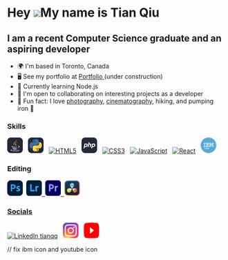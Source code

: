 Hey ![](https://user-images.githubusercontent.com/18350557/176309783-0785949b-9127-417c-8b55-ab5a4333674e.gif)My name is Tian Qiu
========================================================================================================================================

I am a recent Computer Science graduate and an aspiring developer
--------------------------

*   🌍  I'm based in Toronto, Canada
*   🖥️  See my portfolio at <a target="_blank" rel="noreferrer" href='https://www.vosp.us/wp-content/uploads/Under.jpg'>Portfolio </a>(under construction)
*   🧠  Currently learning Node.js
*   🤝  I'm open to collaborating on interesting projects as a developer
*   📸  Fun fact: I love <a target="_blank" rel="noreferrer" href='https://www.tianqqphotography.com/'>photography</a>, <a target="_blank" rel="noreferrer" href='https://www.youtube.com/@tianqq_'>cinematography</a>, hiking, and pumping iron 💪 

### Skills

<p align="left">
<a href="https://dev.java/" target="_blank" rel="noreferrer"><img src="https://raw.githubusercontent.com/tandpfun/skill-icons/main/icons/Java-Dark.svg" width="36" height="36" alt="Java" /><a/a> &nbsp;
<a href="https://www.python.org/" target="_blank" rel="noreferrer"><img src="https://raw.githubusercontent.com/tandpfun/skill-icons/main/icons/Python-Dark.svg" width="36" height="36" alt="Python" /></a> &nbsp;
<a href="https://developer.mozilla.org/en-US/docs/Glossary/HTML5" target="_blank" rel="noreferrer"><img src="https://raw.githubusercontent.com/danielcranney/readme-generator/main/public/icons/skills/html5-colored.svg" width="36" height="36" alt="HTML5" /></a> &nbsp;
<a href="https://www.php.net/" target="_blank" rel="noreferrer"><img src="https://raw.githubusercontent.com/tandpfun/skill-icons/main/icons/PHP-Dark.svg" width="36" height="36" alt="PHP" /></a> &nbsp;
<a href="https://www.w3.org/TR/CSS/#css" target="_blank" rel="noreferrer"><img src="https://raw.githubusercontent.com/danielcranney/readme-generator/main/public/icons/skills/css3-colored.svg" width="36" height="36" alt="CSS3" /></a> &nbsp;
 <a href="https://developer.mozilla.org/en-US/docs/Web/JavaScript" target="_blank" rel="noreferrer"><img src="https://raw.githubusercontent.com/danielcranney/readme-generator/main/public/icons/skills/javascript-colored.svg" width="36" height="36" alt="JavaScript" /></a> &nbsp;
<a href="https://reactjs.org/" target="_blank" rel="noreferrer"><img src="https://raw.githubusercontent.com/danielcranney/readme-generator/main/public/icons/skills/react-colored.svg" width="36" height="36" alt="React" /></a> &nbsp; <a href="https://as400i.com/" target="_blank" rel="noreferrer"><img src="img/as400ps.png" width="36" height="36" alt="as400" /></a> 

### Editing

<a href="https://www.adobe.com/ca/products/photoshop.html" target="_blank" rel="noreferrer"><img src="https://raw.githubusercontent.com/tandpfun/skill-icons/main/icons/Photoshop.svg" width="36" height="36" alt="Photoshop" /></a> &nbsp;<a href="https://www.adobe.com/ca/products/photoshop-lightroom.html" target="_blank" rel="noreferrer"><img src="img/Adobe_Photoshop_Lightroom_CC_logo.svg.png" width="36" height="36"> &nbsp;<a href="https://www.adobe.com/ca/products/premiere.html" target="_blank" rel="noreferrer"><img src="img/Adobe_Premiere_Pro_CC_icon.svg.png" width="36" height="36"> &nbsp;<a href="https://www.blackmagicdesign.com/products/davinciresolve" target="_blank" rel="noreferrer"><img src="img/dr1.png" width="36" height="36">

### Socials

<p align="left">
<a href="https://www.linkedin.com/in/tianqq/" target="_blank" rel="noreferrer"><img src="https://raw.githubusercontent.com/danielcranney/readme-generator/main/public/icons/socials/linkedin.svg" width="36" height="36" alt="LinkedIn tianqq" /><a/a> &nbsp; <a href="https://www.instagram.com/tianqq_/?hl=en" target="_blank" rel="noreferrer"><img src="https://raw.githubusercontent.com/tandpfun/skill-icons/main/icons/Instagram.svg" width="36" height="36" alt="Instagram tianqq_" /></a> &nbsp;
<a href="https://www.youtube.com/@tianqq_/videos" target="_blank" rel="noreferrer"><img src="img/youtubeicon.png" width="36" height="36" alt="YouTube tianqq" /></a> 

// fix ibm icon and youtube icon